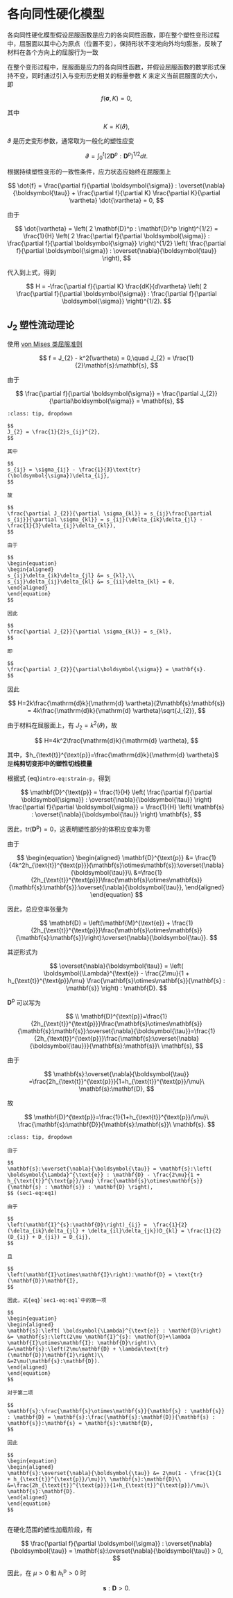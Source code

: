 # 各向同性硬化模型

<span class="gray-text">
各向同性硬化模型假设屈服函数是应力的各向同性函数，即在整个塑性变形过程中，屈服面以其中心为原点（位置不变），保持形状不变地向外均匀膨胀，反映了材料在各个方向上的屈服行为一致
</span>

在整个变形过程中，屈服面是应力的各向同性函数，并假设屈服函数的数学形式保持不变，同时通过引入与变形历史相关的标量参数 $K$ 来定义当前屈服面的大小，即

$$
f(\boldsymbol{\sigma},K) = 0,
$$

其中

$$
K = K(\vartheta),
$$

$\vartheta$ 是历史变形参数，通常取为一般化的塑性应变

$$
\vartheta = \int_0^t \left( 2 \mathbf{D}^p : \mathbf{D}^p \right)^{1/2} dt.
$$

根据持续塑性变形的一致性条件，应力状态应始终在屈服面上

$$
\dot{f} = \frac{\partial f}{\partial \boldsymbol{\sigma}} : \overset{\nabla}{\boldsymbol{\tau}} + \frac{\partial f}{\partial K} \frac{\partial K}{\partial \vartheta} \dot{\vartheta} = 0,
$$

由于

$$
\dot{\vartheta} = \left( 2 \mathbf{D}^p : \mathbf{D}^p \right)^{1/2} = \frac{1}{H} \left( 2 \frac{\partial f}{\partial \boldsymbol{\sigma}} : \frac{\partial f}{\partial \boldsymbol{\sigma}} \right)^{1/2} \left( \frac{\partial f}{\partial \boldsymbol{\sigma}} : \overset{\nabla}{\boldsymbol{\tau}} \right),
$$

代入到上式，得到

$$
H = -\frac{\partial f}{\partial K} \frac{dK}{d\vartheta} \left( 2 \frac{\partial f}{\partial \boldsymbol{\sigma}} : \frac{\partial f}{\partial \boldsymbol{\sigma}} \right)^{1/2}.
$$

## $J_{2}$ 塑性流动理论

使用 [von Mises 类屈服准则](../chap2/sec2-mises.md)

$$
f = J_{2} - k^2(\vartheta) = 0,\quad J_{2} = \frac{1}{2}\mathbf{s}:\mathbf{s},
$$

由于

$$
\frac{\partial f}{\partial \boldsymbol{\sigma}} = \frac{\partial J_{2}}{\partial\boldsymbol{\sigma}} = \mathbf{s},
$$

```{admonition} 证明
:class: tip, dropdown

$$
J_{2} = \frac{1}{2}s_{ij}^{2},
$$

其中

$$
s_{ij} = \sigma_{ij} - \frac{1}{3}\text{tr}(\boldsymbol{\sigma})\delta_{ij},
$$

故

$$
\frac{\partial J_{2}}{\partial \sigma_{kl}} = s_{ij}\frac{\partial s_{ij}}{\partial \sigma_{kl}} = s_{ij}(\delta_{ik}\delta_{jl} - \frac{1}{3}\delta_{ij}\delta_{kl}),
$$

由于

$$
\begin{equation}
\begin{aligned}
s_{ij}\delta_{ik}\delta_{jl} &= s_{kl},\\
s_{ij}\delta_{ij}\delta_{kl} &= s_{ii}\delta_{kl} = 0,
\end{aligned}
\end{equation}
$$

因此

$$
\frac{\partial J_{2}}{\partial \sigma_{kl}} = s_{kl},
$$

即

$$
\frac{\partial J_{2}}{\partial\boldsymbol{\sigma}} = \mathbf{s}.
$$

```

因此

$$
H=2k\frac{\mathrm{d}k}{\mathrm{d} \vartheta}(2\mathbf{s}:\mathbf{s}) = 4k\frac{\mathrm{d}k}{\mathrm{d} \vartheta}\sqrt{J_{2}},
$$

由于材料在屈服面上，有 $J_{2} = k^2(\vartheta)$，故

$$
H=4k^2\frac{\mathrm{d}k}{\mathrm{d} \vartheta},
$$

其中，$h_{\text{t}}^{\text{p}}=\frac{\mathrm{d}k}{\mathrm{d} \vartheta}$ 是**纯剪切变形中的塑性切线模量**

根据式 {eq}`intro-eq:strain-p`，得到

$$
\mathbf{D}^{\text{p}} = \frac{1}{H} \left( \frac{\partial f}{\partial \boldsymbol{\sigma}} : \overset{\nabla}{\boldsymbol{\tau}} \right) \frac{\partial f}{\partial \boldsymbol{\sigma}} = \frac{1}{H} \left( \mathbf{s} : \overset{\nabla}{\boldsymbol{\tau}} \right) \mathbf{s},
$$

因此，$\text{tr}(\mathbf{D}^{\text{p}}) = 0$，这表明塑性部分的体积应变率为零

由于

$$
\begin{equation}
\begin{aligned}
\mathbf{D}^{\text{p}} &= \frac{1}{4k^2h_{\text{t}}^{\text{p}}}(\mathbf{s}\otimes\mathbf{s}):\overset{\nabla}{\boldsymbol{\tau}}\\
&=\frac{1}{2h_{\text{t}}^{\text{p}}}\frac{\mathbf{s}\otimes\mathbf{s}}{\mathbf{s}:\mathbf{s}}:\overset{\nabla}{\boldsymbol{\tau}},
\end{aligned}
\end{equation}
$$

因此，总应变率张量为

$$
\mathbf{D} = \left(\mathbf{M}^{\text{e}} + \frac{1}{2h_{\text{t}}^{\text{p}}}\frac{\mathbf{s}\otimes\mathbf{s}}{\mathbf{s}:\mathbf{s}}\right):\overset{\nabla}{\boldsymbol{\tau}}.
$$

其逆形式为

$$
\overset{\nabla}{\boldsymbol{\tau}} = \left( \boldsymbol{\Lambda}^{\text{e}} - \frac{2\mu}{1 + h_{\text{t}}^{\text{p}}/\mu} \frac{\mathbf{s}\otimes\mathbf{s}}{\mathbf{s} : \mathbf{s}} \right) : \mathbf{D}.
$$

$\mathbf{D}^{\text{p}}$ 可以写为

$$
\\
\mathbf{D}^{\text{p}}=\frac{1}{2h_{\text{t}}^{\text{p}}}\frac{\mathbf{s}\otimes\mathbf{s}}{\mathbf{s}:\mathbf{s}}:\overset{\nabla}{\boldsymbol{\tau}}=\frac{1}{2h_{\text{t}}^{\text{p}}}\frac{\mathbf{s}:\overset{\nabla}{\boldsymbol{\tau}}}{\mathbf{s}:\mathbf{s}}\ \mathbf{s},
$$ 

由于

$$
\mathbf{s}:\overset{\nabla}{\boldsymbol{\tau}} =\frac{2h_{\text{t}}^{\text{p}}}{1+h_{\text{t}}^{\text{p}}/\mu}\ \mathbf{s}:\mathbf{D},
$$

故

$$
\mathbf{D}^{\text{p}}=\frac{1}{1+h_{\text{t}}^{\text{p}}/\mu}\ \frac{\mathbf{s}:\mathbf{D}}{\mathbf{s}:\mathbf{s}}\ \mathbf{s}.
$$

```{admonition} 证明
:class: tip, dropdown

由于

$$
\mathbf{s}:\overset{\nabla}{\boldsymbol{\tau}} = \mathbf{s}:\left( \boldsymbol{\Lambda}^{\text{e}} : \mathbf{D} - \frac{2\mu}{1 + h_{\text{t}}^{\text{p}}/\mu} \frac{\mathbf{s}\otimes\mathbf{s}}{\mathbf{s} : \mathbf{s}} : \mathbf{D} \right),
$$ (sec1-eq:eq1)

由于

$$
\left(\mathbf{I}^{s}:\mathbf{D}\right)_{ij} =  \frac{1}{2} (\delta_{ik}\delta_{jl} + \delta_{il}\delta_{jk})D_{kl} = \frac{1}{2}(D_{ij} + D_{ji}) = D_{ij},
$$

且

$$
\left(\mathbf{I}\otimes\mathbf{I}\right):\mathbf{D} = \text{tr}(\mathbf{D})\mathbf{I},
$$

因此，式{eq}`sec1-eq:eq1`中的第一项

$$
\begin{equation}
\begin{aligned}
\mathbf{s}:\left( \boldsymbol{\Lambda}^{\text{e}} : \mathbf{D}\right) &= \mathbf{s}:\left(2\mu \mathbf{I}^{s}: \mathbf{D}+\lambda \mathbf{I}\otimes\mathbf{I}: \mathbf{D}\right)\\
&=\mathbf{s}:\left(2\mu\mathbf{D} + \lambda\text{tr}(\mathbf{D})\mathbf{I}\right)\\
&=2\mu(\mathbf{s}:\mathbf{D}).
\end{aligned}
\end{equation}
$$

对于第二项

$$
\mathbf{s}:\frac{\mathbf{s}\otimes\mathbf{s}}{\mathbf{s} : \mathbf{s}} : \mathbf{D} = \mathbf{s}:\frac{\mathbf{s}:\mathbf{D}}{\mathbf{s} : \mathbf{s}}:\mathbf{s} = \mathbf{s}:\mathbf{D},
$$

因此

$$
\begin{equation}
\begin{aligned}
\mathbf{s}:\overset{\nabla}{\boldsymbol{\tau}} &= 2\mu(1 - \frac{1}{1 + h_{\text{t}}^{\text{p}}/\mu})\ \mathbf{s}:\mathbf{D}\\
&=\frac{2h_{\text{t}}^{\text{p}}}{1+h_{\text{t}}^{\text{p}}/\mu}\ \mathbf{s}:\mathbf{D}.
\end{aligned}
\end{equation}
$$


```

在硬化范围的塑性加载阶段，有

$$
\frac{\partial f}{\partial \boldsymbol{\sigma}} : \overset{\nabla}{\boldsymbol{\tau}} = \mathbf{s}:\overset{\nabla}{\boldsymbol{\tau}} > 0,
$$

因此，在 $\mu>0$ 和 $h_{\text{t}}^{\text{p}}>0$ 时

$$
\mathbf{s}:\mathbf{D}>0.
$$
